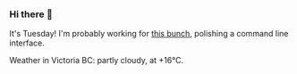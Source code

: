 ### Hi there :wave:

It's Tuesday! I'm probably working for [this bunch](https://github.com/kohofinancial), polishing a command line interface.

Weather in Victoria BC: partly cloudy, at +16°C.
